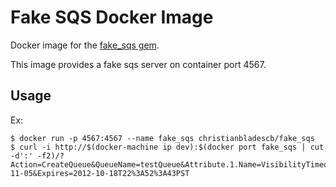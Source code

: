 # Fake SQS Docker Image #

Docker image for the [fake_sqs gem](https://github.com/iain/fake_sqs).

This image provides a fake sqs server on container port 4567.

## Usage ##

Ex:
```shell
$ docker run -p 4567:4567 --name fake_sqs christianbladescb/fake_sqs
$ curl -i http://$(docker-machine ip dev):$(docker port fake_sqs | cut -d':' -f2)/?Action=CreateQueue&QueueName=testQueue&Attribute.1.Name=VisibilityTimeout&Attribute.1.Value=40&Version=2012-11-05&Expires=2012-10-18T22%3A52%3A43PST
```
